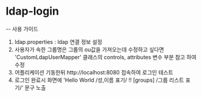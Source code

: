 # ldap-login
--
사용 가이드
1. ldap.properties : ldap 연결 정보 설정
2. 사용자가 속한 그룹명은 그룹의 ou값을 가져오는데 수정하고 싶다면 'CustomLdapUserMapper' 클래스의 controls, attributes 변수 부분 참고 하여 수정
3. 어플리케이션 기동한뒤 http://localhost:8080 접속하여 로그인 테스트
4. 로그인 완료시 화면에 'Hello World /성,이름 표기/ !! [groups] /그룹 리스트 표기/' 문구 노출